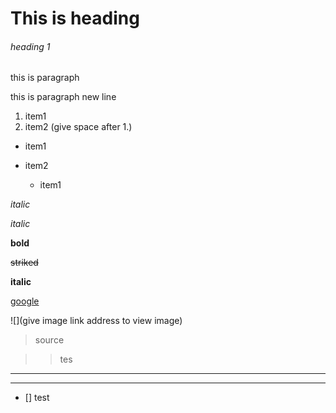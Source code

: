 <h1>This is heading</h1>

###### heading 1

this is paragraph

this is paragraph new line

1. item1
1. item2 (give space after 1.)

- item1
- item2

  - item1

*italic*

_italic_

**bold**

~~striked~~

__italic__

[google](https://google.com)

![](give image link address to view image)

> source

>>tes

---

---

- [] test
